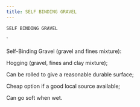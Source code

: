 ```yaml
---
title: SELF BINDING GRAVEL
---
```

`SELF BINDING GRAVEL`

`

Self-Binding Gravel (gravel and fines mixture):

Hogging (gravel, fines and clay mixture);

Can be rolled to give a reasonable durable surface;

Cheap option if a good local source available;

Can go soft when wet.